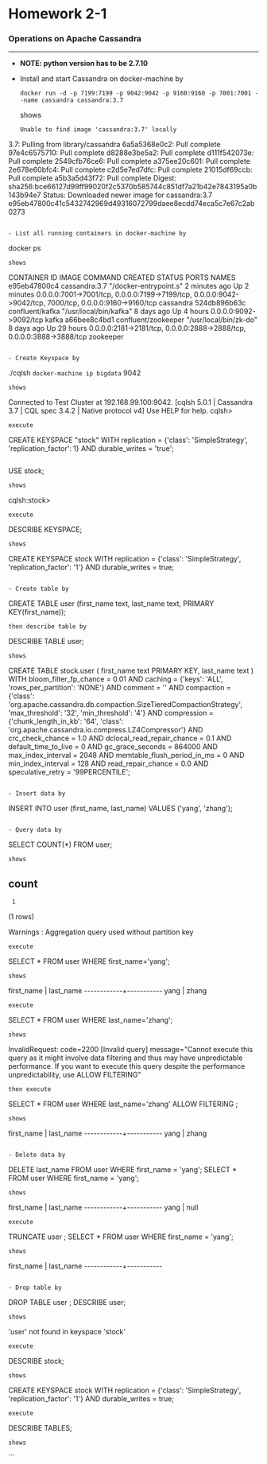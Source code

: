 # Homework 2-1

### Operations on Apache Cassandra
-----
- **NOTE: python version has to be 2.7.10**

- Install and start Cassandra on docker-machine by
  ```
  docker run -d -p 7199:7199 -p 9042:9042 -p 9160:9160 -p 7001:7001 --name cassandra cassandra:3.7
  ```
  shows
  ```
  Unable to find image 'cassandra:3.7' locally
3.7: Pulling from library/cassandra
6a5a5368e0c2: Pull complete
97e4c6575710: Pull complete
d8288e3be5a2: Pull complete
d111f542073e: Pull complete
2549cfb76ce6: Pull complete
a375ee20c601: Pull complete
2e678e60bfc4: Pull complete
c2d5e7ed7dfc: Pull complete
21015df69ccb: Pull complete
a5b3a5d43f72: Pull complete
Digest: sha256:bce66127d99ff99020f2c5370b585744c851df7a21b42e7843195a0b143b94e7
Status: Downloaded newer image for cassandra:3.7
e95eb47800c41c5432742969d49316072799daee8ecdd74eca5c7e67c2ab0273
  ```

- List all running containers in docker-machine by
  ```
  docker ps
  ```
  shows
  ```
  CONTAINER ID        IMAGE                 COMMAND                  CREATED             STATUS              PORTS                                                                                                      NAMES
e95eb47800c4        cassandra:3.7         "/docker-entrypoint.s"   2 minutes ago       Up 2 minutes        0.0.0.0:7001->7001/tcp, 0.0.0.0:7199->7199/tcp, 0.0.0.0:9042->9042/tcp, 7000/tcp, 0.0.0.0:9160->9160/tcp   cassandra
524db896b63c        confluent/kafka       "/usr/local/bin/kafka"   8 days ago          Up 4 hours          0.0.0.0:9092->9092/tcp                                                                                     kafka
a66bee8c4bd1        confluent/zookeeper   "/usr/local/bin/zk-do"   8 days ago          Up 29 hours         0.0.0.0:2181->2181/tcp, 0.0.0.0:2888->2888/tcp, 0.0.0.0:3888->3888/tcp                                     zookeeper
  ```

- Create Keyspace by
  ```
  ./cqlsh `docker-machine ip bigdata` 9042
  ```
  shows
  ```
  Connected to Test Cluster at 192.168.99.100:9042.
[cqlsh 5.0.1 | Cassandra 3.7 | CQL spec 3.4.2 | Native protocol v4]
Use HELP for help.
cqlsh>
  ```
  execute
  ```
  CREATE KEYSPACE "stock" WITH replication = {'class': 'SimpleStrategy', 'replication_factor': 1} AND durable_writes = 'true';
  ```
  ```
  USE stock;
  ```
  shows
  ```
  cqlsh:stock>
  ```
  execute
  ```
  DESCRIBE KEYSPACE;
  ```
  shows
  ```
  CREATE KEYSPACE stock WITH replication = {'class': 'SimpleStrategy', 'replication_factor': '1'}  AND durable_writes = true;
  ```

- Create table by
  ```
  CREATE TABLE user (first_name text, last_name text, PRIMARY KEY(first_name));
  ```
  then describe table by
  ```
  DESCRIBE TABLE user;
  ```
  shows
  ```
  CREATE TABLE stock.user (
    first_name text PRIMARY KEY,
    last_name text
) WITH bloom_filter_fp_chance = 0.01
    AND caching = {'keys': 'ALL', 'rows_per_partition': 'NONE'}
    AND comment = ''
    AND compaction = {'class': 'org.apache.cassandra.db.compaction.SizeTieredCompactionStrategy', 'max_threshold': '32', 'min_threshold': '4'}
    AND compression = {'chunk_length_in_kb': '64', 'class': 'org.apache.cassandra.io.compress.LZ4Compressor'}
    AND crc_check_chance = 1.0
    AND dclocal_read_repair_chance = 0.1
    AND default_time_to_live = 0
    AND gc_grace_seconds = 864000
    AND max_index_interval = 2048
    AND memtable_flush_period_in_ms = 0
    AND min_index_interval = 128
    AND read_repair_chance = 0.0
    AND speculative_retry = '99PERCENTILE';
  ```

- Insert data by
  ```
  INSERT INTO user (first_name, last_name) VALUES ('yang', 'zhang');
  ```

- Query data by
  ```
  SELECT COUNT(*) FROM user;
  ```
  shows
  ```
   count
-------
     1

(1 rows)

Warnings :
Aggregation query used without partition key
  ```
  execute
  ```
  SELECT * FROM user WHERE first_name='yang';
  ```
  shows
  ```
  first_name | last_name
------------+-----------
       yang |     zhang
  ```
  execute
  ```
  SELECT * FROM user WHERE last_name='zhang';
  ```
  shows
  ```
  InvalidRequest: code=2200 [Invalid query] message="Cannot execute this query as it might involve data filtering and thus may have unpredictable performance. If you want to execute this query despite the performance unpredictability, use ALLOW FILTERING"
  ```
  then execute
  ```
  SELECT * FROM user WHERE last_name='zhang' ALLOW FILTERING ;
  ```
  shows
  ```
  first_name | last_name
------------+-----------
       yang |     zhang
  ```
  
- Delete data by
  ```
  DELETE last_name FROM user WHERE first_name = 'yang';
  SELECT * FROM user WHERE first_name = 'yang';
  ```
  shows
  ```
  
 first_name | last_name
------------+-----------
       yang |      null
  ```
  execute
  ```
  TRUNCATE user ;
  SELECT * FROM user WHERE first_name = 'yang';
  ```
  shows
  ```
  first_name | last_name
------------+-----------
  ```

- Drop table by
  ```
  DROP TABLE user ;
  DESCRIBE user;
  ```
  shows
  ```
  'user' not found in keyspace 'stock'
  ```
  execute
  ```
  DESCRIBE stock;
  ```
  shows
  ```
  CREATE KEYSPACE stock WITH replication = {'class': 'SimpleStrategy', 'replication_factor': '1'}  AND durable_writes = true;
  ```
  execute
  ```
  DESCRIBE TABLES;
  ```
  shows
  ```
  <empty>
  ```
  
